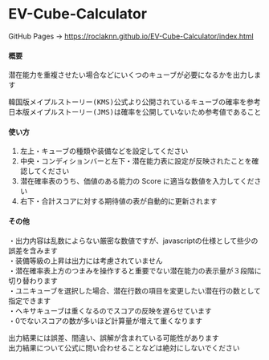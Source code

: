 # EV-Cube-Calculator
GitHub Pages -> https://roclaknn.github.io/EV-Cube-Calculator/index.html

#### 概要
潜在能力を重複させたい場合などにいくつのキューブが必要になるかを出力します<br>
<pre>
韓国版メイプルストーリー(KMS)公式より公開されているキューブの確率を参考にしています
日本版メイプルストーリー(JMS)は確率を公開していないため参考値であることに注意してください
</pre>


#### 使い方
1. 左上・キューブの種類や装備などを設定してください
2. 中央・コンディションバーと左下・潜在能力表に設定が反映されたことを確認してください
3. 潜在確率表のうち、価値のある能力の Score に適当な数値を入力してください
4. 右下・合計スコアに対する期待値の表が自動的に更新されます


#### その他
・出力内容は乱数によらない厳密な数値ですが、javascriptの仕様として些少の誤差を含みます<br>
・装備等級の上昇は出力には考慮されていません<br>
・潜在確率表上方のつまみを操作すると重要でない潜在能力の表示量が３段階に切り替わります<br>
・ユニキューブを選択した場合、潜在行数の項目を変更したい潜在行の数として指定できます<br>
・ヘキサキューブは重くなるのでスコアの反映を遅らせています<br>
・0でないスコアの数が多いほど計算量が増えて重くなります<br>

出力結果には誤差、間違い、誤解が含まれている可能性があります<br>
出力結果について公式に問い合わせることなどは絶対にしないでください



